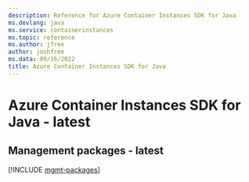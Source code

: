 ```yaml
---
description: Reference for Azure Container Instances SDK for Java
ms.devlang: java
ms.service: containerinstances
ms.topic: reference
ms.author: jfree
author: joshfree
ms.data: 09/16/2022
title: Azure Container Instances SDK for Java
---
```

# Azure Container Instances SDK for Java - latest

## Management packages - latest
[!INCLUDE [mgmt-packages](container-instances-mgmt-index.md)]